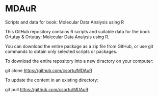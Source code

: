 # MDAuR
Scripts and data for book: Molecular Data Analysis using R

This GitHub repository contains R scripts and suitable data for the book Ortutay & Ortutay: Molecular Data Analysis using R.

You can download the entire package as a zip file from GitHub, or use git commands to obtain only selected scripts or packages.

To download the entire repository into a new diractory on your computer:

git clone https://github.com/csortu/MDAuR

To update the content in an existing directory:

git pull https://github.com/csortu/MDAuR


